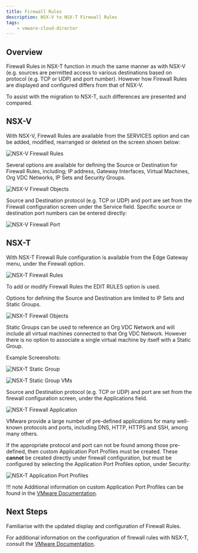 ```yaml
---
title: Firewall Rules
description: NSX-V to NSX-T Firewall Rules
tags:
    - vmware-cloud-director
---
```


## Overview

Firewall Rules in NSX-T function in much the same manner as with NSX-V (e.g. sources are permitted access to various destinations based on protocol (e.g. TCP or UDP) and port number). However how Firewall Rules are displayed and configured differs from that of NSX-V.

To assist with the migration to NSX-T, such differences are presented and compared.

## NSX-V

With NSX-V, Firewall Rules are available from the SERVICES option and can be added, modified, rearranged or deleted on the screen shown below:

![NSX-V Firewall Rules](./assets/nsx_v_edge_gateway2.jpg)

Several options are available for defining the Source or Destination for Firewall Rules, including; IP address, Gateway Interfaces, Virtual Machines, Org VDC Networks, IP Sets and Security Groups.

![NSX-V Firewall Objects](./assets/nsx_v_src_dst_objects.jpg)

Source and Destination protocol (e.g. TCP or UDP) and port are set from the Firewall configuration screen under the Service field. Specific source or destination port numbers can be entered directly:

![NSX-V Firewall Port](./assets/nsx_v_firewall_port.jpg)

## NSX-T

With NSX-T Firewall Rule configuration is available from the Edge Gateway menu, under the Firewall option.

![NSX-T Firewall Rules](./assets/nsx_t_firewall_rules.jpg)

To add or modify Firewall Rules the EDIT RULES option is used.

Options for defining the Source and Destination are limited to IP Sets and Static Groups.

![NSX-T Firewall Objects](./assets/nsx_t_src_dst_object.jpg)

Static Groups can be used to reference an Org VDC Network and will include all virtual machines connected to that Org VDC Network. However there is no option to associate a single virtual machine by itself with a Static Group.

Example Screenshots:

![NSX-T Static Group](./assets/nsxt_static_group_members.jpg)

![NSX-T Static Group VMs](./assets/nsxt_static_group_assoc_vms.jpg)

Source and Destination protocol (e.g. TCP or UDP) and port are set from the firewall configuration screen, under the Applications field.

![NSX-T Firewall Application](./assets/nsx_t_firewall_application.jpg)

VMware provide a large number of pre-defined applications for many well-known protocols and ports, including DNS, HTTP, HTTPS and SSH, among many others.

If the appropriate protocol and port can not be found among those pre-defined, then custom Application Port Profiles must be created. These **cannot** be created directly under firewall configuration, but must be configured by selecting the Application Port Profiles option, under Security:

![NSX-T Application Port Profiles](./assets/nsx_t_application_port_profiles.jpg)

!!! note
        Additional information on custom Application Port Profiles can be found in the [VMware Documentation](https://docs.vmware.com/en/VMware-Cloud-Director/10.4/VMware-Cloud-Director-Tenant-Portal-Guide/GUID-32EC8B59-F042-4891-8A54-23315E565D78.html).

## Next Steps

Familiarise with the updated display and configuration of Firewall Rules.

For additional information on the configuration of firewall rules with NSX-T, consult the [VMware Documentation](https://docs.vmware.com/en/VMware-Cloud-Director/10.4/VMware-Cloud-Director-Tenant-Portal-Guide/GUID-BE02B1A7-9191-4520-A248-D2A7D2CA640E.html).
